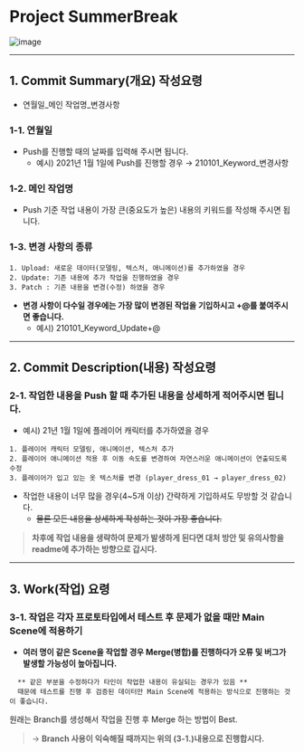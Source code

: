 # Project SummerBreak
![image](https://user-images.githubusercontent.com/76439399/184672626-4a67f8ab-49e9-46b7-8f25-225f5d9e34a4.png)

-----------------------------------------------------------------------------------------------------------------------------------------------

## 1. Commit Summary(개요) 작성요령
- 연월일_메인 작업명_변경사항

### 1-1. 연월일 
- Push를 진행할 때의 날짜를 입력해 주시면 됩니다.
  - 예시) 2021년 1월 1일에 Push를 진행할 경우 → 210101_Keyword_변경사항

### 1-2. 메인 작업명
- Push 기준 작업 내용이 가장 큰(중요도가 높은) 내용의 키워드를 작성해 주시면 됩니다.

### 1-3. 변경 사항의 종류
    1. Upload: 새로운 데이터(모델링, 텍스처, 애니메이션)를 추가하였을 경우
    2. Update: 기존 내용에 추가 작업을 진행하였을 경우 
    3. Patch : 기존 내용을 변경(수정) 하였을 경우
- **변경 사항이 다수일 경우에는 가장 많이 변경된 작업을 기입하시고 +@를 붙여주시면 좋습니다.**
  - 예시) 210101_Keyword_Update+@

-----------------------------------------------------------------------------------------------------------------------------------------------

## 2. Commit Description(내용) 작성요령

### 2-1. 작업한 내용을 Push 할 때 추가된 내용을 상세하게 적어주시면 됩니다.
- 예시) 21년 1월 1일에 플레이어 캐릭터를 추가하였을 경우
```
1. 플레이어 캐릭터 모델링, 애니메이션, 텍스처 추가
2. 플레이어 애니메이션 적용 후 이동 속도를 변경하여 자연스러운 애니메이션이 연출되도록 수정
3. 플레이어가 입고 있는 옷 텍스처를 변경 (player_dress_01 → player_dress_02)
```
- 작업한 내용이 너무 많을 경우(4~5개 이상) 간략하게 기입하셔도 무방할 것 같습니다.
  - ~~물론 모든 내용을 상세하게 작성하는 것이 가장 좋습니다.~~
> **차후에 작업 내용을 생략하여 문제가 발생하게 된다면 대처 방안 및 유의사항을 readme에 추가하는 방향으로 갑시다.**

-----------------------------------------------------------------------------------------------------------------------------------------------

## 3. Work(작업) 요령

### 3-1. 작업은 각자 프로토타입에서 테스트 후 문제가 없을 때만 Main Scene에 적용하기
- **여러 명이 같은 Scene을 작업할 경우 Merge(병합)를 진행하다가 오류 및 버그가 발생할 가능성이 높아집니다.**
```
  ** 같은 부분을 수정하다가 타인이 작업한 내용이 유실되는 경우가 있음 **
  때문에 테스트를 진행 후 검증된 데이터만 Main Scene에 적용하는 방식으로 진행하는 것이 좋습니다.
```
원래는 Branch를 생성해서 작업을 진행 후 Merge 하는 방법이 Best.
>→ **Branch 사용이 익숙해질 때까지는 위의 (3-1.)내용으로 진행합시다.**
